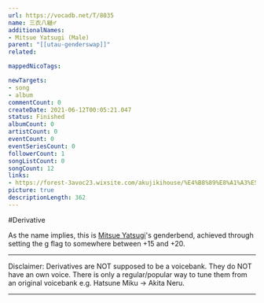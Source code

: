 ```yaml
---
url: https://vocadb.net/T/8035
name: 三衣八継♂
additionalNames: 
- Mitsue Yatsugi (Male)
parent: "[[utau-genderswap]]"
related:

mappedNicoTags:

newTargets:
- song
- album
commentCount: 0
createDate: 2021-06-12T00:05:21.047
status: Finished
albumCount: 0
artistCount: 0
eventCount: 0
eventSeriesCount: 0
followerCount: 1
songListCount: 0
songCount: 12
links: 
- https://forest-3avoc23.wixsite.com/akujikihouse/%E4%B8%89%E8%A1%A3%E5%85%AB%E7%B6%99
picture: true
descriptionLength: 362
---
```


#Derivative

As the name implies, this is [Mitsue Yatsugi](https://vocadb.net/Ar/81277)'s genderbend, achieved through setting the g flag to somewhere between +15 and +20.
___
Disclaimer:
Derivatives are NOT supposed to be a voicebank. They do NOT have an own voice. There is only a regular/popular way to tune them from an original voicebank e.g. Hatsune Miku -> Akita Neru.

---

